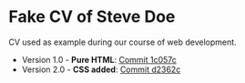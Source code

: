 # Fake CV of Steve Doe
CV used as example during our course of web development.

  - Version 1.0 - **Pure HTML**: [Commit 1c057c](../../commit/1c057c918896ce78e04a9c6ca5f299771b02f5cb)
  - Version 2.0 - **CSS added**: [Commit d2362c](../../commit/d236b2c34ece8ce473aebc01e13c83fa2ab17fda)
  
